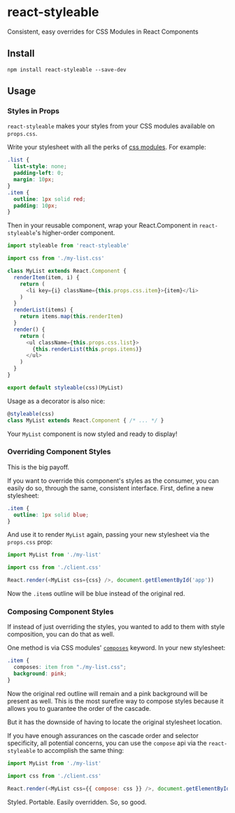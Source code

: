 # react-styleable

Consistent, easy overrides for CSS Modules in React Components

## Install

```
npm install react-styleable --save-dev
```

## Usage

### Styles in Props

`react-styleable` makes your styles from your CSS modules available on `props.css`.

Write your stylesheet with all the perks of [css modules](https://github.com/css-modules/css-modules).  For example:

```css
.list {
  list-style: none;
  padding-left: 0;
  margin: 10px;
}
.item {
  outline: 1px solid red;
  padding: 10px;
}
```

Then in your reusable component, wrap your React.Component in `react-styleable`'s higher-order component.

```js
import styleable from 'react-styleable'

import css from './my-list.css'

class MyList extends React.Component {
  renderItem(item, i) {
    return (
      <li key={i} className={this.props.css.item}>{item}</li>
    )
  }
  renderList(items) {
    return items.map(this.renderItem)
  }
  render() {
    return (
      <ul className={this.props.css.list}>
        {this.renderList(this.props.items)}
      </ul>
    )
  }
}

export default styleable(css)(MyList)
```

Usage as a decorator is also nice:

```js
@styleable(css)
class MyList extends React.Component { /* ... */ }
```

Your `MyList` component is now styled and ready to display!

### Overriding Component Styles

This is the big payoff.

If you want to override this component's styles as the consumer, you can easily do so, through the same, consistent interface.  First, define a new stylesheet:

```css
.item {
  outline: 1px solid blue;
}
```

And use it to render `MyList` again, passing your new stylesheet via the `props.css` prop:

```js
import MyList from './my-list'

import css from './client.css'

React.render(<MyList css={css} />, document.getElementById('app'))
```

Now the `.item`s outline will be blue instead of the original red.

### Composing Component Styles

If instead of just overriding the styles, you wanted to add to them with style composition, you can do that as well.

One method is via CSS modules' [`composes`](https://github.com/css-modules/css-modules#composition) keyword.  In your new stylesheet:

```css
.item {
  composes: item from "./my-list.css";
  background: pink;
}
```

Now the original red outline will remain and a pink background will be present as well.  This is the most surefire way to compose styles because it allows you to guarantee the order of the cascade.  

But it has the downside of having to locate the original stylesheet location.

If you have enough assurances on the cascade order and selector specificity, all potential concerns, you can use the `compose` api via the `react-styleable` to accomplish the same thing:

```js
import MyList from './my-list'

import css from './client.css'

React.render(<MyList css={{ compose: css }} />, document.getElementById('app'))
```

Styled. Portable. Easily overridden.  So, so good.
